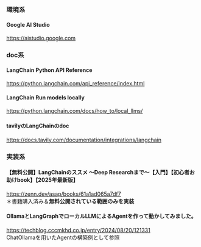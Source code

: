 ### 環境系
#### Google AI Studio
https://aistudio.google.com

### doc系
#### LangChain Python API Reference
https://python.langchain.com/api_reference/index.html

#### LangChain Run models locally
https://python.langchain.com/docs/how_to/local_llms/

#### tavilyのLangChainのdoc
https://docs.tavily.com/documentation/integrations/langchain

### 実装系
#### 【無料公開】LangChainのススメ 〜Deep Researchまで〜【入門】【初心者お助けbook】【2025年最新版】
https://zenn.dev/asap/books/61a1ad065a7df7  
＊書籍購入済み＆**無料公開されている範囲のみを実装**

#### OllamaとLangGraphでローカルLLMによるAgentを作って動かしてみました。
https://techblog.cccmkhd.co.jp/entry/2024/08/20/121331  
ChatOllamaを用いたAgentの構築例として参照
